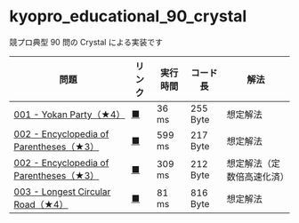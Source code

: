 # kyopro_educational_90_crystal

競プロ典型 90 問の Crystal による実装です

| 問題                                                                                               | リンク                                                                                    | 実行時間 | コード長 | 解法                       |
| -------------------------------------------------------------------------------------------------- | ----------------------------------------------------------------------------------------- | -------- | -------- | -------------------------- |
| [001 - Yokan Party（★4）](https://atcoder.jp/contests/typical90/tasks/typical90_a)                 | [<u>■</u>](https://github.com/yuruhi/kyopro_educational_90_crystal/blob/main/code/1.cr)   | 36 ms    | 255 Byte | 想定解法                   |
| [002 - Encyclopedia of Parentheses（★3）](https://atcoder.jp/contests/typical90/tasks/typical90_b) | [<u>■</u>](https://github.com/yuruhi/kyopro_educational_90_crystal/blob/main/code/2_1.cr) | 599 ms   | 217 Byte | 想定解法                   |
| [002 - Encyclopedia of Parentheses（★3）](https://atcoder.jp/contests/typical90/tasks/typical90_b) | [<u>■</u>](https://github.com/yuruhi/kyopro_educational_90_crystal/blob/main/code/2_2.cr) | 309 ms   | 212 Byte | 想定解法（定数倍高速化済） |
| [003 - Longest Circular Road（★4）](https://atcoder.jp/contests/typical90/tasks/typical90_c)       | [<u>■</u>](https://github.com/yuruhi/kyopro_educational_90_crystal/blob/main/code/3.cr)   | 81 ms    | 816 Byte | 想定解法                   |
